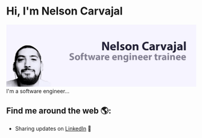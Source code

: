 # Hi, I'm Nelson Carvajal
<img src="https://raw.githubusercontent.com/nelcarca/nelcarca/master/headerGitHub.jpg" alt="banner Nelson Carvajal, software engineer">
I'm a software engineer...


## Find me around the web 🌎: <a href="https://github.com/nelcarca"></a>
- Sharing updates on <a href="https://www.linkedin.com/in/nelcarca/">LinkedIn</a> 💼
